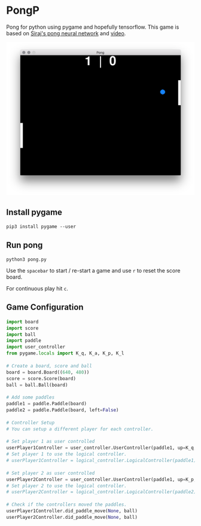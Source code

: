 # PongP
Pong for python using pygame and hopefully tensorflow. This game is
based on [Siraj's pong neural network](https://github.com/llSourcell/pong_neural_network_live)
and [video](https://youtu.be/Hqf__FlRlzg).

![alt text](notes/pong.png "PongP")

## Install pygame
```commandline
pip3 install pygame --user
```

## Run pong
```commandline
python3 pong.py
```

Use the `spacebar` to start / re-start a game and use `r` to reset the score board.

For continuous play hit `c`.

## Game Configuration
```python
import board
import score
import ball
import paddle
import user_controller
from pygame.locals import K_q, K_a, K_p, K_l

# Create a board, score and ball
board = board.Board((640, 480))
score = score.Score(board)
ball = ball.Ball(board)

# Add some paddles
paddle1 = paddle.Paddle(board)
paddle2 = paddle.Paddle(board, left=False)

# Controller Setup
# You can setup a different player for each controller.

# Set player 1 as user controlled
userPlayer1Controller = user_controller.UserController(paddle1, up=K_q, down=K_a)
# Set player 1 to use the logical controller.
# userPlayer1Controller = logical_controller.LogicalController(paddle1)

# Set player 2 as user controlled
userPlayer2Controller = user_controller.UserController(paddle1, up=K_p, down=K_l)
# Set player 2 to use the logical controller.
# userPlayer2Controller = logical_controller.LogicalController(paddle2)

# Check if the controllers moved the paddles.
userPlayer1Controller.did_paddle_move(None, ball)
userPlayer2Controller.did_paddle_move(None, ball)
```